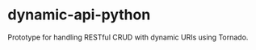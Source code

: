 dynamic-api-python
=================

Prototype for handling RESTful CRUD with dynamic URIs using Tornado.